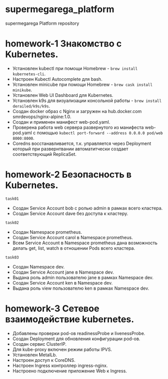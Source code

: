 # supermegarega_platform
supermegarega Platform repository

# homework-1 Знакомство с Kubernetes.

- Установлен kubectl при помощи Homebrew - `brew install kubernetes-cli`.
- Настроен Kubectl Autocomplete для bash.
- Установлен minicube при помощи Homebrew - `brew cask install minikube`.
- Установлен Web UI Dashboard для Kubernetes.
- Установлен k9s для визуализации консольной работы - `brew install derailed/k9s/k9s`.
- Создан docker образ с Nginx и загружен на hub.docker.com smrdevops/nginx-alpine:1.0.
- Создан и применен манифест web-pod.yaml.
- Проверена работа web сервера развернутого из манифеста web-pod.yaml с помощью `kubectl port-forward --address 0.0.0.0 pod/web 8000:8000`.
- Сoredns восстанавливается, т.к. управляется через Deployment который при развернтвании автоматитчески создает соответствующий ReplicaSet.

# homework-2 Безопасность в Kubernetes.

`task01`
- Создан Service Account bob с ролью admin в рамках всего кластера.
- Создан Service Account dave без доступа к кластеру.

`task02`
- Создан Namespace prometheus.
- Создан Service Account carol в Namespace prometheus.
- Всем Service Account в Namespace prometheus дана возможность делать get, list, watch в отношении Pods всего
кластера.

`task03`
- Создан Namespace dev.
- Создан Service Account jane в Namespace dev.
- Выдана роль admin пользователю jane в рамках Namespace dev.
- Создан Service Account ken в Namespace dev.
- Выдана роль view пользователю ken в рамках Namespace dev.

# homework-3 Сетевое взаимодействие kubernetes.

- Добавлены проверки pod-ов readinessProbe и livenessProbe.
- Создан Deployment для обновления конфигурации pod-ов.
- Создан сервис ClusterIP.
- Для kube-proxy включен режим работы IPVS.
- Установлен MetalLb.
- Настроен доступ к CoreDNS.
- Настроен Ingress контроллер ingress-nginx.
- Настроено подключение приложение Web к Ingress.
